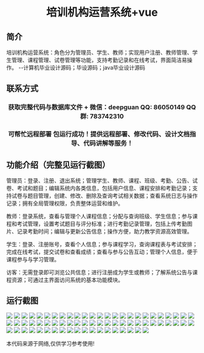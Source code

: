 <p><h1 align="center">培训机构运营系统+vue</h1></p>

## 简介
培训机构运营系统：角色分为管理员、学生、教师；实现用户注册、教师管理、学生管理、课程管理、试卷管理等功能，支持考勤记录和在线考试，界面简洁易操作。    --计算机毕业设计源码；毕设源码；java毕业设计源码


## 联系方式
<p><h3 align="center">获取完整代码与数据库文件 + 微信：deepguan QQ: 86050149 QQ群: 783742310</h3></p>
<p><h3 align="center">可帮忙远程部署 包运行成功！提供远程部署、修改代码、设计文档指导、代码讲解等服务！</h3></p>

## 功能介绍（完整见运行截图）
管理员：登录、注册、退出系统；管理学生、教师、课程、班级、考勤、公告、试卷、考试和题目；编辑系统内各类信息，包括用户信息、课程安排和考勤记录；支持试卷与题目管理，创建、修改、删除及查询考试相关数据；查看系统日志与操作记录；拥有全局管理权限，负责整体运营和维护。

教师：登录系统，查看与管理个人课程信息；分配与查询班级、学生信息；参与课程和考试管理，设置考试题目与评分标准；进行考勤记录管理，包括上传考勤图片、记录考勤时间；编辑与更新公告信息；操作方便，助力教学资源高效管理。

学生：登录、注册账号，查看个人信息；参与课程学习，查询课程表与考试安排；完成在线考试，提交试卷和查看成绩；查看与参与公告互动；管理个人信息，便于课程参与与学习管理。

访客：无需登录即可浏览公共信息；进行注册成为学生或教师；了解系统公告与课程资源；可通过主界面访问系统的基本功能模块。


## 运行截图
![](img/001.jpg)
![](img/002.jpg)
![](img/003.jpg)
![](img/004.jpg)
![](img/005.jpg)
![](img/006.jpg)
![](img/007.jpg)
![](img/008.jpg)
![](img/009.jpg)
![](img/010.jpg)
![](img/011.jpg)
![](img/012.jpg)
![](img/013.jpg)
![](img/014.jpg)
![](img/015.jpg)
![](img/016.jpg)
![](img/017.jpg)
![](img/018.jpg)
![](img/019.jpg)
![](img/020.jpg)
![](img/021.jpg)
![](img/022.jpg)
![](img/023.jpg)
![](img/024.jpg)
![](img/025.jpg)
![](img/026.jpg)
![](img/027.jpg)
![](img/028.jpg)
![](img/029.jpg)
![](img/030.jpg)
![](img/031.jpg)
![](img/032.jpg)
![](img/033.jpg)
![](img/034.jpg)
![](img/035.jpg)
![](img/036.jpg)
![](img/037.jpg)
![](img/038.jpg)
![](img/039.jpg)
![](img/040.jpg)
![](img/041.jpg)
![](img/042.jpg)
![](img/043.jpg)
![](img/044.jpg)
![](img/045.jpg)
![](img/046.jpg)
![](img/047.jpg)
![](img/048.jpg)
![](img/049.jpg)
![](img/050.jpg)
![](img/051.jpg)
![](img/052.jpg)
![](img/053.jpg)
![](img/054.jpg)
![](img/055.jpg)
![](img/056.jpg)
![](img/057.jpg)
![](img/058.jpg)
![](img/059.jpg)
![](img/060.jpg)
![](img/061.jpg)
![](img/062.jpg)
![](img/063.jpg)
![](img/064.jpg)
![](img/065.jpg)
![](img/066.jpg)
![](img/067.jpg)
![](img/068.jpg)
![](img/069.jpg)

<p>本代码来源于网络,仅供学习参考使用!</p>
